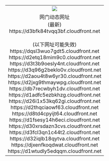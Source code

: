 ﻿<table>
  <tr></tr>
  <tr><td colspan=2 align=center><img src="https://d3bfk84tvqq3bf.cloudfront.net/Up/oGate.jpg" /></td></tr>
  <tr><td colspan=2 align=center>网门动态网址<br/>(最新)
<br>https://d3bfk84tvqq3bf.cloudfront.net
<br/><br/>(以下网址可能失效)
<br>https://dqsl3wuo7gdt5.cloudfront.net
<br>https://d2etq18mim9c0.cloudfront.net
<br>https://d3t3b9oesly4nt.cloudfront.net
<br>https://d3q96g2beklo0v.cloudfront.net
<br>https://d2aou4t8w6yr30.cloudfront.net
<br>https://d2jxg9thmaywpg.cloudfront.net
<br>https://db7recwbyh1dv.cloudfront.net
<br>https://d1adfc5ezbkhzg.cloudfront.net
<br>https://d26i1x53kq62gi.cloudfront.net
<br>https://d2thqciaowf63.cloudfront.net
<br>https://d8td4cpyijt64.cloudfront.net
<br>https://d1fsesy14h6eci.cloudfront.net
<br>https://d30xrsdazn3cvs.cloudfront.net
<br>https://d3fcl3qn1c44t2.cloudfront.net
<br>https://d32iqlb18qytva.cloudfront.net
<br>https://djxenfkoqdwat.cloudfront.net
<br>https://d1wtudly5edqqm.cloudfront.net
    </td>
  </tr>
</table>
